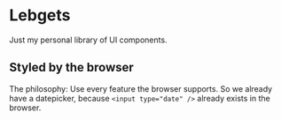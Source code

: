 # Lebgets

Just my personal library of UI components.

## Styled by the browser

The philosophy: Use every feature the browser supports. So we already have a datepicker, because `<input type="date" />` already exists in the browser.

